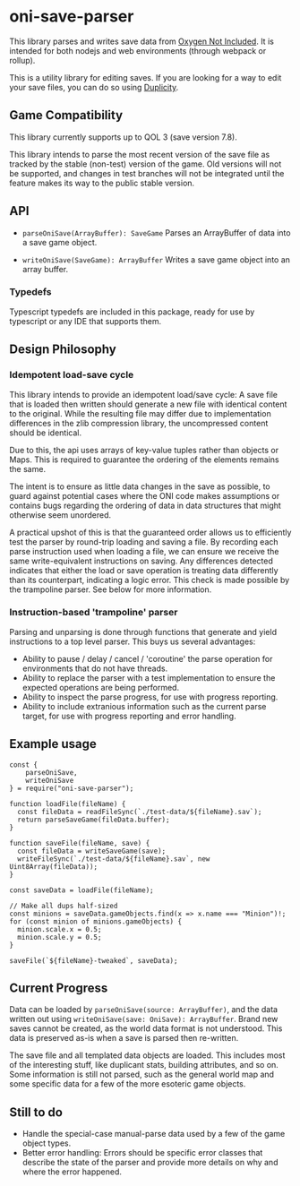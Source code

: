 # oni-save-parser

This library parses and writes save data from [Oxygen Not Included](https://www.klei.com/games/oxygen-not-included). It is intended for both nodejs and web environments (through webpack or rollup).

This is a utility library for editing saves. If you are looking for a way to edit your save files, you can do so using [Duplicity](https://github.com/RoboPhred/oni-duplicity).

## Game Compatibility

This library currently supports up to QOL 3 (save version 7.8).

This library intends to parse the most recent version of the save file as tracked by the stable (non-test) version of the game. Old versions will not be supported, and changes in test branches will not be integrated until the feature makes its way to the public stable version.

## API

- `parseOniSave(ArrayBuffer): SaveGame`
  Parses an ArrayBuffer of data into a save game object.

- `writeOniSave(SaveGame): ArrayBuffer`
  Writes a save game object into an array buffer.

### Typedefs

Typescript typedefs are included in this package, ready for use by typescript or any IDE that supports them.

## Design Philosophy

### Idempotent load-save cycle

This library intends to provide an idempotent load/save cycle: A save file that is loaded then written should generate a new file with identical content to the original. While the resulting file may differ due to implementation differences in the zlib compression library, the uncompressed content should be identical.

Due to this, the api uses arrays of key-value tuples rather than objects or Maps. This is required to guarantee the ordering of the elements remains the same.

The intent is to ensure as little data changes in the save as possible, to guard against potential cases where the ONI code makes assumptions or contains bugs regarding the ordering of data in data structures that might otherwise seem unordered.

A practical upshot of this is that the guaranteed order allows us to efficiently test the parser by round-trip loading and saving a file. By recording each parse instruction used when loading a file, we can ensure we receive the same write-equivalent instructions on saving. Any differences detected indicates that either the load or save operation is treating data differently than its counterpart, indicating a logic error. This check is made possible by the trampoline parser. See below for more information.

### Instruction-based 'trampoline' parser

Parsing and unparsing is done through functions that generate and yield instructions to a top level parser. This buys us several advantages:

- Ability to pause / delay / cancel / 'coroutine' the parse operation for environments that do not have threads.
- Ability to replace the parser with a test implementation to ensure the expected operations are being performed.
- Ability to inspect the parse progress, for use with progress reporting.
- Ability to include extranious information such as the current parse target, for use with progress reporting and error handling.

## Example usage

```
const {
    parseOniSave,
    writeOniSave
} = require("oni-save-parser");

function loadFile(fileName) {
  const fileData = readFileSync(`./test-data/${fileName}.sav`);
  return parseSaveGame(fileData.buffer);
}

function saveFile(fileName, save) {
  const fileData = writeSaveGame(save);
  writeFileSync(`./test-data/${fileName}.sav`, new Uint8Array(fileData));
}

const saveData = loadFile(fileName);

// Make all dups half-sized
const minions = saveData.gameObjects.find(x => x.name === "Minion")!;
for (const minion of minions.gameObjects) {
  minion.scale.x = 0.5;
  minion.scale.y = 0.5;
}

saveFile(`${fileName}-tweaked`, saveData);
```

## Current Progress

Data can be loaded by `parseOniSave(source: ArrayBuffer)`, and the data written out using `writeOniSave(save: OniSave): ArrayBuffer`.
Brand new saves cannot be created, as the world data format is not understood. This data is preserved as-is when a save is parsed then re-written.

The save file and all templated data objects are loaded.
This includes most of the interesting stuff, like duplicant stats, building attributes, and so on.
Some information is still not parsed, such as the general world map and some specific data for a few of
the more esoteric game objects.

## Still to do

- Handle the special-case manual-parse data used by a few of the game object types.
- Better error handling: Errors should be specific error classes that describe the state of the parser and
  provide more details on why and where the error happened.
